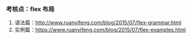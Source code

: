 ### 考核点：flex 布局

1. 语法篇：http://www.ruanyifeng.com/blog/2015/07/flex-grammar.html
2. 实例篇：https://www.ruanyifeng.com/blog/2015/07/flex-examples.html
